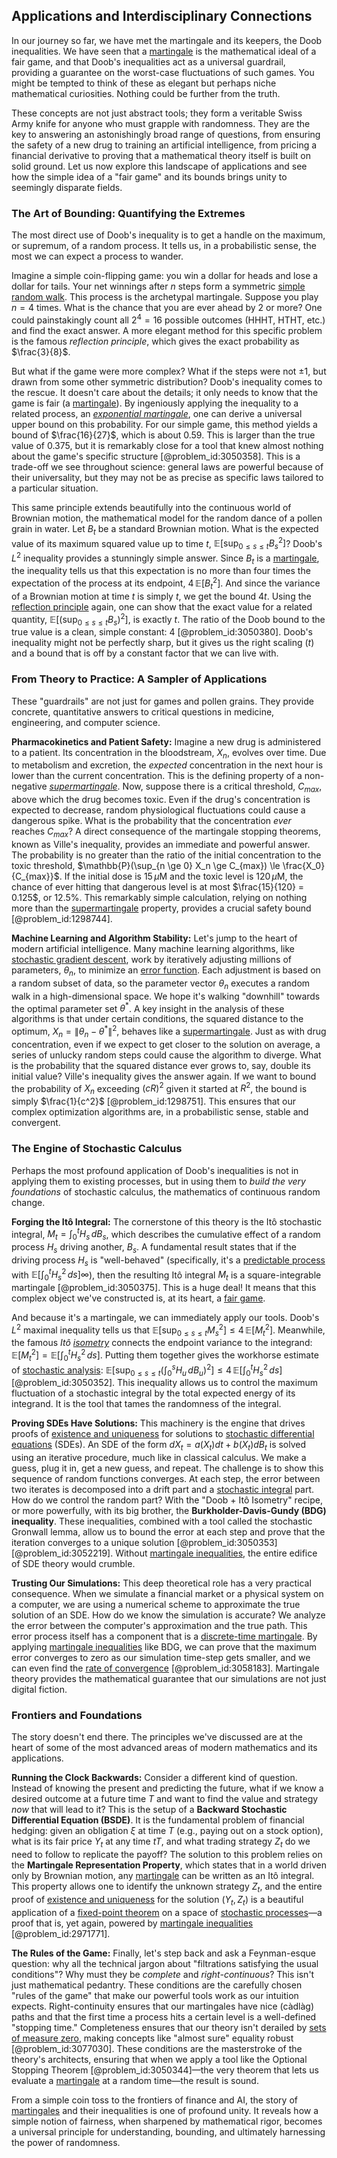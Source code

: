 ## Applications and Interdisciplinary Connections

In our journey so far, we have met the martingale and its keepers, the Doob inequalities. We have seen that a [martingale](@article_id:145542) is the mathematical ideal of a fair game, and that Doob's inequalities act as a universal guardrail, providing a guarantee on the worst-case fluctuations of such games. You might be tempted to think of these as elegant but perhaps niche mathematical curiosities. Nothing could be further from the truth.

These concepts are not just abstract tools; they form a veritable Swiss Army knife for anyone who must grapple with randomness. They are the key to answering an astonishingly broad range of questions, from ensuring the safety of a new drug to training an artificial intelligence, from pricing a financial derivative to proving that a mathematical theory itself is built on solid ground. Let us now explore this landscape of applications and see how the simple idea of a "fair game" and its bounds brings unity to seemingly disparate fields.

### The Art of Bounding: Quantifying the Extremes

The most direct use of Doob's inequality is to get a handle on the maximum, or supremum, of a random process. It tells us, in a probabilistic sense, the most we can expect a process to wander.

Imagine a simple coin-flipping game: you win a dollar for heads and lose a dollar for tails. Your net winnings after $n$ steps form a symmetric [simple random walk](@article_id:270169). This process is the archetypal martingale. Suppose you play $n=4$ times. What is the chance that you are ever ahead by $2$ or more? One could painstakingly count all $2^4=16$ possible outcomes (HHHT, HTHT, etc.) and find the exact answer. A more elegant method for this specific problem is the famous *reflection principle*, which gives the exact probability as $\frac{3}{8}$.

But what if the game were more complex? What if the steps were not $\pm 1$, but drawn from some other symmetric distribution? Doob's inequality comes to the rescue. It doesn't care about the details; it only needs to know that the game is fair (a [martingale](@article_id:145542)). By ingeniously applying the inequality to a related process, an *[exponential martingale](@article_id:181757)*, one can derive a universal upper bound on this probability. For our simple game, this method yields a bound of $\frac{16}{27}$, which is about $0.59$. This is larger than the true value of $0.375$, but it is remarkably close for a tool that knew almost nothing about the game's specific structure [@problem_id:3050358]. This is a trade-off we see throughout science: general laws are powerful because of their universality, but they may not be as precise as specific laws tailored to a particular situation.

This same principle extends beautifully into the continuous world of Brownian motion, the mathematical model for the random dance of a pollen grain in water. Let $B_t$ be a standard Brownian motion. What is the expected value of its maximum squared value up to time $t$, $\mathbb{E}[\sup_{0 \le s \le t} B_s^2]$? Doob's $L^2$ inequality provides a stunningly simple answer. Since $B_t$ is a [martingale](@article_id:145542), the inequality tells us that this expectation is no more than four times the expectation of the process at its endpoint, $4\,\mathbb{E}[B_t^2]$. And since the variance of a Brownian motion at time $t$ is simply $t$, we get the bound $4t$. Using the [reflection principle](@article_id:148010) again, one can show that the exact value for a related quantity, $\mathbb{E}[(\sup_{0 \le s \le t} B_s)^2]$, is exactly $t$. The ratio of the Doob bound to the true value is a clean, simple constant: 4 [@problem_id:3050380]. Doob's inequality might not be perfectly sharp, but it gives us the right scaling ($t$) and a bound that is off by a constant factor that we can live with.

### From Theory to Practice: A Sampler of Applications

These "guardrails" are not just for games and pollen grains. They provide concrete, quantitative answers to critical questions in medicine, engineering, and computer science.

**Pharmacokinetics and Patient Safety:** Imagine a new drug is administered to a patient. Its concentration in the bloodstream, $X_n$, evolves over time. Due to metabolism and excretion, the *expected* concentration in the next hour is lower than the current concentration. This is the defining property of a non-negative *[supermartingale](@article_id:271010)*. Now, suppose there is a critical threshold, $C_{max}$, above which the drug becomes toxic. Even if the drug's concentration is expected to decrease, random physiological fluctuations could cause a dangerous spike. What is the probability that the concentration *ever* reaches $C_{max}$? A direct consequence of the martingale stopping theorems, known as Ville's inequality, provides an immediate and powerful answer. The probability is no greater than the ratio of the initial concentration to the toxic threshold, $\mathbb{P}(\sup_{n \ge 0} X_n \ge C_{max}) \le \frac{X_0}{C_{max}}$. If the initial dose is $15\,\mu\text{M}$ and the toxic level is $120\,\mu\text{M}$, the chance of ever hitting that dangerous level is at most $\frac{15}{120} = 0.125$, or $12.5\%$. This remarkably simple calculation, relying on nothing more than the [supermartingale](@article_id:271010) property, provides a crucial safety bound [@problem_id:1298744].

**Machine Learning and Algorithm Stability:** Let's jump to the heart of modern artificial intelligence. Many machine learning algorithms, like [stochastic gradient descent](@article_id:138640), work by iteratively adjusting millions of parameters, $\theta_n$, to minimize an [error function](@article_id:175775). Each adjustment is based on a random subset of data, so the parameter vector $\theta_n$ executes a random walk in a high-dimensional space. We hope it's walking "downhill" towards the optimal parameter set $\theta^*$. A key insight in the analysis of these algorithms is that under certain conditions, the squared distance to the optimum, $X_n = \|\theta_n - \theta^*\|^2$, behaves like a [supermartingale](@article_id:271010). Just as with drug concentration, even if we expect to get closer to the solution on average, a series of unlucky random steps could cause the algorithm to diverge. What is the probability that the squared distance ever grows to, say, double its initial value? Ville's inequality gives the answer again. If we want to bound the probability of $X_n$ exceeding $(cR)^2$ given it started at $R^2$, the bound is simply $\frac{1}{c^2}$ [@problem_id:1298751]. This ensures that our complex optimization algorithms are, in a probabilistic sense, stable and convergent.

### The Engine of Stochastic Calculus

Perhaps the most profound application of Doob's inequalities is not in applying them to existing processes, but in using them to *build the very foundations* of stochastic calculus, the mathematics of continuous random change.

**Forging the Itô Integral:** The cornerstone of this theory is the Itô stochastic integral, $M_t = \int_0^t H_s \, dB_s$, which describes the cumulative effect of a random process $H_s$ driving another, $B_s$. A fundamental result states that if the driving process $H_s$ is "well-behaved" (specifically, it's a [predictable process](@article_id:273766) with $\mathbb{E}[\int_0^t H_s^2 \, ds]  \infty$), then the resulting Itô integral $M_t$ is a square-integrable martingale [@problem_id:3050375]. This is a huge deal! It means that this complex object we've constructed is, at its heart, a [fair game](@article_id:260633).

And because it's a martingale, we can immediately apply our tools. Doob's $L^2$ maximal inequality tells us that $\mathbb{E}[\sup_{0 \le s \le t} M_s^2] \le 4 \, \mathbb{E}[M_t^2]$. Meanwhile, the famous *Itô [isometry](@article_id:150387)* connects the endpoint variance to the integrand: $\mathbb{E}[M_t^2] = \mathbb{E}[\int_0^t H_s^2 \, ds]$. Putting them together gives the workhorse estimate of [stochastic analysis](@article_id:188315): $\mathbb{E}[\sup_{0 \le s \le t} (\int_0^s H_u \, dB_u)^2] \le 4 \, \mathbb{E}[\int_0^t H_s^2 \, ds]$ [@problem_id:3050352]. This inequality allows us to control the maximum fluctuation of a stochastic integral by the total expected energy of its integrand. It is the tool that tames the randomness of the integral.

**Proving SDEs Have Solutions:** This machinery is the engine that drives proofs of [existence and uniqueness](@article_id:262607) for solutions to [stochastic differential equations](@article_id:146124) (SDEs). An SDE of the form $dX_t = a(X_t)dt + b(X_t)dB_t$ is solved using an iterative procedure, much like in classical calculus. We make a guess, plug it in, get a new guess, and repeat. The challenge is to show this sequence of random functions converges. At each step, the error between two iterates is decomposed into a drift part and a [stochastic integral](@article_id:194593) part. How do we control the random part? With the "Doob + Itô Isometry" recipe, or more powerfully, with its big brother, the **Burkholder-Davis-Gundy (BDG) inequality**. These inequalities, combined with a tool called the stochastic Gronwall lemma, allow us to bound the error at each step and prove that the iteration converges to a unique solution [@problem_id:3050353] [@problem_id:3052219]. Without [martingale inequalities](@article_id:634695), the entire edifice of SDE theory would crumble.

**Trusting Our Simulations:** This deep theoretical role has a very practical consequence. When we simulate a financial market or a physical system on a computer, we are using a numerical scheme to approximate the true solution of an SDE. How do we know the simulation is accurate? We analyze the error between the computer's approximation and the true path. This error process itself has a component that is a [discrete-time martingale](@article_id:191029). By applying [martingale inequalities](@article_id:634695) like BDG, we can prove that the maximum error converges to zero as our simulation time-step gets smaller, and we can even find the [rate of convergence](@article_id:146040) [@problem_id:3058183]. Martingale theory provides the mathematical guarantee that our simulations are not just digital fiction.

### Frontiers and Foundations

The story doesn't end there. The principles we've discussed are at the heart of some of the most advanced areas of modern mathematics and its applications.

**Running the Clock Backwards:** Consider a different kind of question. Instead of knowing the present and predicting the future, what if we know a desired outcome at a future time $T$ and want to find the value and strategy *now* that will lead to it? This is the setup of a **Backward Stochastic Differential Equation (BSDE)**. It is the fundamental problem of financial hedging: given an obligation $\xi$ at time $T$ (e.g., paying out on a stock option), what is its fair price $Y_t$ at any time $t  T$, and what trading strategy $Z_t$ do we need to follow to replicate the payoff? The solution to this problem relies on the **Martingale Representation Property**, which states that in a world driven only by Brownian motion, any [martingale](@article_id:145542) can be written as an Itô integral. This property allows one to identify the unknown strategy $Z_t$, and the entire proof of [existence and uniqueness](@article_id:262607) for the solution $(Y_t, Z_t)$ is a beautiful application of a [fixed-point theorem](@article_id:143317) on a space of [stochastic processes](@article_id:141072)—a proof that is, yet again, powered by [martingale inequalities](@article_id:634695) [@problem_id:2971771].

**The Rules of the Game:** Finally, let's step back and ask a Feynman-esque question: why all the technical jargon about "filtrations satisfying the usual conditions"? Why must they be *complete* and *right-continuous*? This isn't just mathematical pedantry. These conditions are the carefully chosen "rules of the game" that make our powerful tools work as our intuition expects. Right-continuity ensures that our martingales have nice (càdlàg) paths and that the first time a process hits a certain level is a well-defined "stopping time." Completeness ensures that our theory isn't derailed by [sets of measure zero](@article_id:157200), making concepts like "almost sure" equality robust [@problem_id:3077030]. These conditions are the masterstroke of the theory's architects, ensuring that when we apply a tool like the Optional Stopping Theorem [@problem_id:3050344]—the very theorem that lets us evaluate a [martingale](@article_id:145542) at a random time—the result is sound.

From a simple coin toss to the frontiers of finance and AI, the story of [martingales](@article_id:267285) and their inequalities is one of profound unity. It reveals how a simple notion of fairness, when sharpened by mathematical rigor, becomes a universal principle for understanding, bounding, and ultimately harnessing the power of randomness.